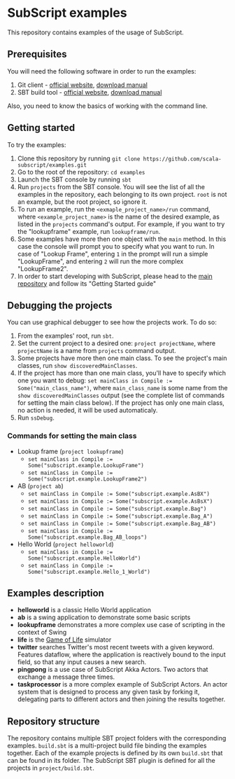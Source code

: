 # SubScript examples
This repository contains examples of the usage of SubScript.

## Prerequisites
You will need the following software in order to run the examples:

1. Git client - [official website](https://git-scm.com/), [download manual](https://git-scm.com/downloads)
2. SBT build tool - [official website](http://www.scala-sbt.org/), [download manual](http://www.scala-sbt.org/download.html)

Also, you need to know the basics of working with the command line.

## Getting started
To try the examples:

1. Clone this repository by running `git clone https://github.com/scala-subscript/examples.git`
2. Go to the root of the repository: `cd examples`
3. Launch the SBT console by running `sbt`
4. Run `projects` from the SBT console. You will see the list of all the examples in the repository, each belonging to its own project. `root` is not an example, but the root project, so ignore it.
5. To run an example, run the `<exmaple_project_name>/run` command, where `<example_project_name>` is the name of the desired example, as listed in the `projects` command's output. For example, if you want to try the "lookupframe" example, run `lookupframe/run`.
6. Some examples have more then one object with the `main` method. In this case the console will prompt you to specify what you want to run. In case of "Lookup Frame", entering `1` in the prompt will run a simple "LookupFrame", and entering `2` will run the more complex "LookupFrame2".
7. In order to start developing with SubScript, please head to the [main repository](https://github.com/scala-subscript/subscript) and follow its "Getting Started guide"

## Debugging the projects
You can use graphical debugger to see how the projects work. To do so:

1. From the examples' root, run `sbt`.
2. Set the current project to a desired one: `project projectName`, where `projectName` is a name from `projects` command output.
3. Some projects have more then one main class. To see the project's main classes, run `show discoveredMainClasses`.
4. If the project has more than one main class, you'll have to specify which one you want to debug: `set mainClass in Compile := Some("main_class_name")`, where `main_class_name` is some name from the `show discoveredMainClasses` output (see the complete list of commands for setting the main class below). If the project has only one main class, no action is needed, it will be used automaticaly.
5. Run `ssDebug`.

### Commands for setting the main class
- Lookup frame (`project lookupframe`)
    - `set mainClass in Compile := Some("subscript.example.LookupFrame")`
    - `set mainClass in Compile := Some("subscript.example.LookupFrame2")`
- AB (`project ab`)
    - `set mainClass in Compile := Some("subscript.example.AsBX")`
    - `set mainClass in Compile := Some("subscript.example.AsBsX")`
    - `set mainClass in Compile := Some("subscript.example.Bag")`
    - `set mainClass in Compile := Some("subscript.example.Bag_A")`
    - `set mainClass in Compile := Some("subscript.example.Bag_AB")`
    - `set mainClass in Compile := Some("subscript.example.Bag_AB_loops")`
- Hello World (`project helloworld`)
    - `set mainClass in Compile := Some("subscript.example.HelloWorld")`
    - `set mainClass in Compile := Some("subscript.example.Hello_1_World")`

## Examples description
- **helloworld** is a classic Hello World application
- **ab** is a swing application to demonstrate some basic scripts
- **lookupframe** demonstrates a more complex use case of scripting in the context of Swing
- **life** is the [Game of Life](https://en.wikipedia.org/wiki/Conway%27s_Game_of_Life) simulator
- **twitter** searches Twitter's most recent tweets with a given keyword. Features dataflow, where the application is reactively bound to the input field, so that any input causes a new search.
- **pingpong** is a use case of SubScript Akka Actors. Two actors that exchange a message three times.
- **taskprocessor** is a more complex example of SubScript Actors. An actor system that is designed to process any given task by forking it, delegating parts to different actors and then joining the results together.

## Repository structure
The repository contains multiple SBT project folders with the corresponding examples. `build.sbt` is a multi-project build file binding the examples together. Each of the example projects is defined by its own `build.sbt` that can be found in its folder. The SubScript SBT plugin is defined for all the projects in `project/build.sbt`.